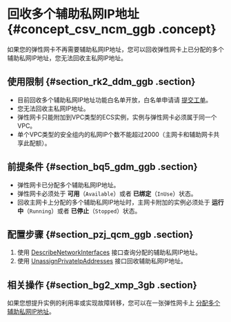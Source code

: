 # 回收多个辅助私网IP地址 {#concept_csv_ncm_ggb .concept}

如果您的弹性网卡不再需要辅助私网IP地址，您可以回收弹性网卡上已分配的多个辅助私网IP地址，您无法回收主私网IP地址。

## 使用限制 {#section_rk2_ddm_ggb .section}

-   目前回收多个辅助私网IP地址功能白名单开放，白名单申请请 [提交工单](https://selfservice.console.aliyun.com/ticket/createIndex.htm)。
-   您无法回收主私网IP地址。
-   弹性网卡只能附加到VPC类型的ECS实例，实例与弹性网卡必须属于同一个VPC。
-   单个VPC类型的安全组内的私网IP个数不能超过2000（主网卡和辅助网卡共享此配额）。

## 前提条件 {#section_bq5_gdm_ggb .section}

-   弹性网卡已分配多个辅助私网IP地址。
-   弹性网卡必须处于 **可用**（`Available`）或者 **已绑定**（`InUse`）状态。
-   回收主网卡上分配的多个辅助私网IP地址时，主网卡附加的实例必须处于 **运行中**（`Running`）或者 **已停止**（`Stopped`）状态。

## 配置步骤 {#section_pzj_qcm_ggb .section}

1.  使用 [DescribeNetworkInterfaces](../../../../../cn.zh-CN/API参考/弹性网卡/DescribeNetworkInterfaces.md#) 接口查询分配的辅助私网IP地址。
2.  使用 [UnassignPrivateIpAddresses](../../../../../cn.zh-CN/API参考/弹性网卡/UnassignPrivateIpAddresses.md#) 接口回收辅助私网IP地址。

## 相关操作 {#section_bg2_xmp_3gb .section}

如果您想提升实例的利用率或实现故障转移，您可以在一张弹性网卡上 [分配多个辅助私网IP地址](cn.zh-CN/用户指南/弹性网卡/分配多个辅助私网IP地址.md#)。

